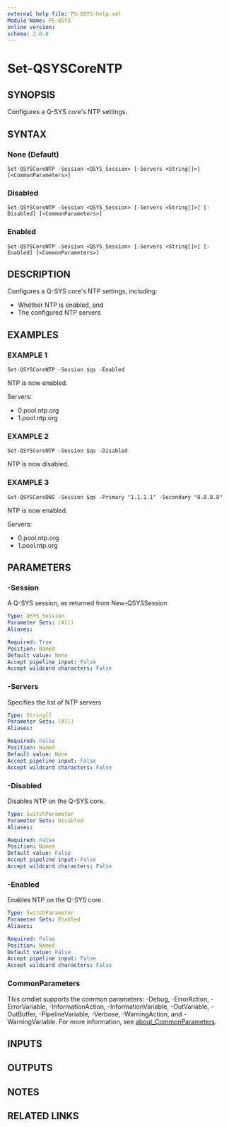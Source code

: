 ```yaml
---
external help file: PS-QSYS-help.xml
Module Name: PS-QSYS
online version:
schema: 2.0.0
---
```


# Set-QSYSCoreNTP

## SYNOPSIS
Configures a Q-SYS core's NTP settings.

## SYNTAX

### None (Default)
```
Set-QSYSCoreNTP -Session <QSYS_Session> [-Servers <String[]>] [<CommonParameters>]
```

### Disabled
```
Set-QSYSCoreNTP -Session <QSYS_Session> [-Servers <String[]>] [-Disabled] [<CommonParameters>]
```

### Enabled
```
Set-QSYSCoreNTP -Session <QSYS_Session> [-Servers <String[]>] [-Enabled] [<CommonParameters>]
```

## DESCRIPTION
Configures a Q-SYS core's NTP settings, including:
 - Whether NTP is enabled, and
 - The configured NTP servers

## EXAMPLES

### EXAMPLE 1
```
Set-QSYSCoreNTP -Session $qs -Enabled
```

NTP is now enabled.

Servers:
 - 0.pool.ntp.org
 - 1.pool.ntp.org

### EXAMPLE 2
```
Set-QSYSCoreNTP -Session $qs -Disabled
```

NTP is now disabled.

### EXAMPLE 3
```
Set-QSYSCoreDNS -Session $qs -Primary "1.1.1.1" -Secondary "8.8.8.8"
```

NTP is now enabled.

Servers:
 - 0.pool.ntp.org
 - 1.pool.ntp.org

## PARAMETERS

### -Session
A Q-SYS session, as returned from New-QSYSSession

```yaml
Type: QSYS_Session
Parameter Sets: (All)
Aliases:

Required: True
Position: Named
Default value: None
Accept pipeline input: False
Accept wildcard characters: False
```

### -Servers
Specifies the list of NTP servers

```yaml
Type: String[]
Parameter Sets: (All)
Aliases:

Required: False
Position: Named
Default value: None
Accept pipeline input: False
Accept wildcard characters: False
```

### -Disabled
Disables NTP on the Q-SYS core.

```yaml
Type: SwitchParameter
Parameter Sets: Disabled
Aliases:

Required: False
Position: Named
Default value: False
Accept pipeline input: False
Accept wildcard characters: False
```

### -Enabled
Enables NTP on the Q-SYS core.

```yaml
Type: SwitchParameter
Parameter Sets: Enabled
Aliases:

Required: False
Position: Named
Default value: False
Accept pipeline input: False
Accept wildcard characters: False
```

### CommonParameters
This cmdlet supports the common parameters: -Debug, -ErrorAction, -ErrorVariable, -InformationAction, -InformationVariable, -OutVariable, -OutBuffer, -PipelineVariable, -Verbose, -WarningAction, and -WarningVariable. For more information, see [about_CommonParameters](http://go.microsoft.com/fwlink/?LinkID=113216).

## INPUTS

## OUTPUTS

## NOTES

## RELATED LINKS
